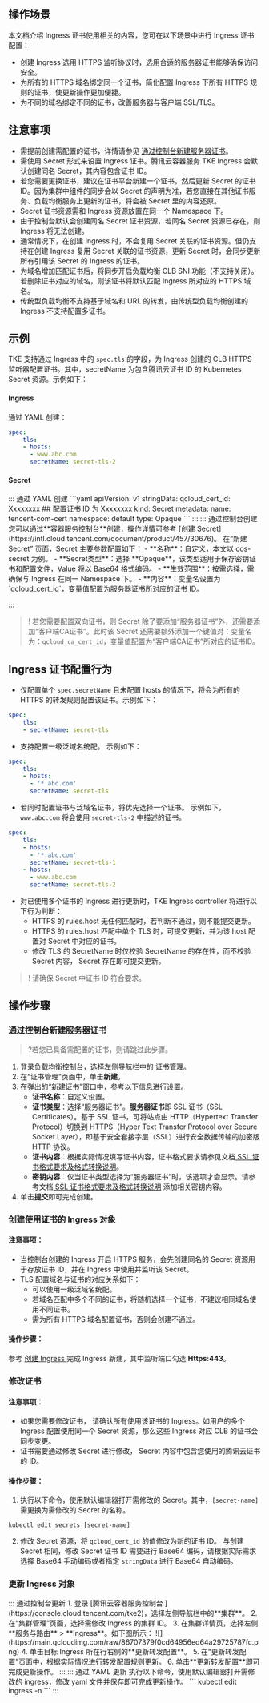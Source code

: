 ## 操作场景
本文档介绍 Ingress 证书使用相关的内容，您可在以下场景中进行 Ingress 证书配置：
- 创建 Ingress 选用 HTTPS 监听协议时，选用合适的服务器证书能够确保访问安全。
- 为所有的 HTTPS 域名绑定同一个证书，简化配置 Ingress 下所有 HTTPS 规则的证书，使更新操作更加便捷。
- 为不同的域名绑定不同的证书，改善服务器与客户端 SSL/TLS。

## 注意事项
- 需提前创建需配置的证书，详情请参见 [通过控制台新建服务器证书](#create)。
- 需使用 Secret 形式来设置 Ingress 证书。腾讯云容器服务 TKE Ingress 会默认创建同名 Secret，其内容包含证书 ID。
- 若您需要更换证书，建议在证书平台新建一个证书，然后更新 Secret 的证书 ID。因为集群中组件的同步会以 Secret 的声明为准，若您直接在其他证书服务、负载均衡服务上更新的证书，将会被 Secret 里的内容还原。
- Secret 证书资源需和 Ingress 资源放置在同一个 Namespace 下。
- 由于控制台默认会创建同名 Secret 证书资源，若同名 Secret 资源已存在，则 Ingress 将无法创建。
- 通常情况下，在创建 Ingress 时，不会复用 Secret 关联的证书资源。但仍支持在创建 Ingress 复用 Secret 关联的证书资源，更新 Secret 时，会同步更新所有引用该 Secret 的 Ingress 的证书。
- 为域名增加匹配证书后，将同步开启负载均衡 CLB SNI 功能（不支持关闭）。若删除证书对应的域名，则该证书将默认匹配 Ingress 所对应的 HTTPS 域名。
- 传统型负载均衡不支持基于域名和 URL 的转发，由传统型负载均衡创建的 Ingress 不支持配置多证书。




## 示例
TKE 支持通过 Ingress 中的 `spec.tls` 的字段，为 Ingress 创建的 CLB HTTPS 监听器配置证书。其中，secretName 为包含腾讯云证书 ID 的 Kubernetes Secret 资源。示例如下：
#### Ingress
通过 YAML 创建：
```yaml
spec:
    tls:
    - hosts:
      - www.abc.com
      secretName: secret-tls-2
```

#### Secret
<dx-tabs>
::: 通过 YAML 创建
```yaml
apiVersion: v1
stringData:
    qcloud_cert_id: Xxxxxxxx ## 配置证书 ID 为 Xxxxxxxx
kind: Secret
metadata:
    name: tencent-com-cert
    namespace: default
type: Opaque
```
:::
::: 通过控制台创建
您可以通过**容器服务控制台**创建，操作详情可参考 [创建 Secret](https://intl.cloud.tencent.com/document/product/457/30676)。
在“新建Secret” 页面，Secret 主要参数配置如下：
 - **名称**：自定义，本文以 cos-secret 为例。
 - **Secret类型**：选择 **Opaque**，该类型适用于保存密钥证书和配置文件，Value 将以 Base64 格式编码。
 - **生效范围**：按需选择，需确保与 Ingress 在同一 Namespace 下。
 - **内容**：变量名设置为 `qcloud_cert_id`，变量值配置为服务器证书所对应的证书 ID。

:::
</dx-tabs>

>! 若您需要配置双向证书，则 Secret 除了要添加“服务器证书”外，还需要添加“客户端CA证书”。此时该 Secret 还需要额外添加一个键值对：变量名为：`qcloud_ca_cert_id`，变量值配置为“客户端CA证书”所对应的证书ID。


## Ingress 证书配置行为
- 仅配置单个 `spec.secretName` 且未配置 hosts 的情况下，将会为所有的 HTTPS 的转发规则配置该证书。示例如下：
```yaml
spec:
    tls:
    - secretName: secret-tls
```
- 支持配置一级泛域名统配。  示例如下：
```yaml
spec:
    tls: 
    - hosts:
      - '*.abc.com'
      secretName: secret-tls
```
-  若同时配置证书与泛域名证书，将优先选择一个证书。  示例如下，`www.abc.com` 将会使用 `secret-tls-2` 中描述的证书。
```yaml
spec:
    tls: 
    - hosts:
      - '*.abc.com'
      secretName: secret-tls-1
    - hosts:
      - www.abc.com
      secretName: secret-tls-2
```
- 对已使用多个证书的 Ingress 进行更新时，TKE Ingress controller 将进行以下行为判断：
   - HTTPS 的 rules.host 无任何匹配时，若判断不通过，则不能提交更新。
   - HTTPS 的 rules.host 匹配中单个 TLS 时，可提交更新，并为该 host 配置对 Secret 中对应的证书。
   - 修改 TLS 的 SecretName 时仅校验 SecretName 的存在性，而不校验 Secret 内容， Secret 存在即可提交更新。
> ! 请确保 Secret 中证书 ID 符合要求。





## 操作步骤
### 通过控制台新建服务器证书[](id:create)
>?若您已具备需配置的证书，则请跳过此步骤。
>
1. 登录负载均衡控制台，选择左侧导航栏中的 [证书管理](https://console.cloud.tencent.com/clb/cert)。
2. 在“证书管理”页面中，单击**新建**。
3. 在弹出的“新建证书”窗口中，参考以下信息进行设置。
   - **证书名称**：自定义设置。
   - **证书类型**：选择“服务器证书”。**服务器证书**即 SSL 证书（SSL Certificates）。基于 SSL 证书，可将站点由 HTTP（Hypertext Transfer Protocol）切换到 HTTPS（Hyper Text Transfer Protocol over Secure Socket Layer），即基于安全套接字层（SSL）进行安全数据传输的加密版 HTTP 协议。
   - **证书内容**：根据实际情况填写证书内容，证书格式要求请参见文档[ SSL 证书格式要求及格式转换说明](https://intl.cloud.tencent.com/document/product/214/6155)。
   - **密钥内容**：仅当证书类型选择为“服务器证书”时，该选项才会显示。请参考文档[ SSL 证书格式要求及格式转换说明](https://intl.cloud.tencent.com/document/product/214/6155) 添加相关密钥内容。
4. 单击**提交**即可完成创建。

### 创建使用证书的 Ingress 对象

#### 注意事项：
- 当控制台创建的 Ingress 开启 HTTPS 服务，会先创建同名的 Secret 资源用于存放证书 ID，并在 Ingress 中使用并监听该 Secret。
- TLS 配置域名与证书的对应关系如下：
 	- 可以使用一级泛域名统配。
  - 若域名匹配中多个不同的证书，将随机选择一个证书，不建议相同域名使用不同证书。
  - 需为所有 HTTPS 域名配置证书，否则会创建不通过。


#### 操作步骤：
参考 [创建 Ingress ](https://intl.cloud.tencent.com/document/product/457/30673) 完成 Ingress 新建，其中监听端口勾选 **Https:443**。



### 修改证书

#### 注意事项：
- 如果您需要修改证书， 请确认所有使用该证书的 Ingress。如用户的多个 Ingress 配置使用同一个 Secret 资源，那么这些 Ingress 对应 CLB 的证书会同步变更。
- 证书需要通过修改 Secret 进行修改， Secret 内容中包含您使用的腾讯云证书的 ID。

#### 操作步骤：
1. 执行以下命令，使用默认编辑器打开需修改的 Secret。其中，`[secret-name]` 需更换为需修改的 Secret 的名称。
```
kubectl edit secrets [secret-name]
```
2. 修改 Secret 资源，将 `qcloud_cert_id` 的值修改为新的证书 ID。
与创建 Secret 相同，修改 Secret 证书 ID 需要进行 Base64 编码，请根据实际需求选择 Base64 手动编码或者指定 `stringData` 进行 Base64 自动编码。

### 更新 Ingress 对象
<dx-tabs>
::: 通过控制台更新
1. 登录 [腾讯云容器服务控制台 ](https://console.cloud.tencent.com/tke2)，选择左侧导航栏中的**集群**。
2. 在“集群管理”页面，选择需修改 Ingress 的集群 ID。
3. 在集群详情页，选择左侧**服务与路由** > **Ingress**。如下图所示：
![](https://main.qcloudimg.com/raw/86707379f0cd64956ed64a29725787fc.png)
4. 单击目标 Ingress 所在行右侧的**更新转发配置**。
5. 在“更新转发配置”页面中，根据实际情况进行转发配置规则更新。
6. 单击**更新转发配置**即可完成更新操作。
:::
::: 通过 YAML 更新
执行以下命令，使用默认编辑器打开需修改的 ingress，修改 yaml 文件并保存即可完成更新操作。
```
kubectl edit ingress <ingressname> -n <namespaces>
```
:::
</dx-tabs>



